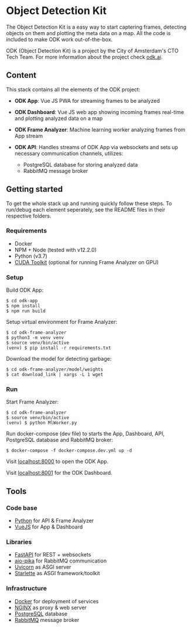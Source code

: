 # Object Detection Kit

The Object Detection Kit is a easy way to start captering frames, detecting objects on them and plotting the meta data on a map. All the code is included to make ODK work out-of-the-box.

ODK (Object Detection Kit) is a project by the City of Amsterdam's CTO Tech Team. For more information about the project check [odk.ai](http://www.odk.ai).

## Content

This stack contains all the elements of the ODK project: 

- **ODK App**: Vue JS PWA for streaming frames to be analyzed

- **ODK Dashboard**: Vue JS web app showing incoming frames real-time and plotting analyzed data on a map

- **ODK Frame Analyzer**: Machine learning worker analyzing frames from App stream

- **ODK API**: Handles streams of ODK App via websockets and sets up necessary communication channels, utilizes:
	- PostgreSQL database for storing analyzed data
	- RabbitMQ message broker

## Getting started

To get the whole stack up and running quickly follow these steps. To run/debug each element seperately, see the README files in their respective folders.

### Requirements

- Docker
- NPM + Node (tested with v12.2.0)
- Python (v3.7)
- [CUDA Toolkit](https://docs.nvidia.com/cuda/cuda-installation-guide-linux/) (optional for running Frame Analyzer on GPU)

### Setup

Build ODK App:
```
$ cd odk-app
$ npm install
$ npm run build
``` 

Setup virtual environment for Frame Analyzer:
```
$ cd odk-frame-analyzer
$ python3 -m venv venv
$ source venv/bin/active
(venv) $ pip install -r requirements.txt
```

Download the model for detecting garbage:
```
$ cd odk-frame-analyzer/model/weights
$ cat download_link | xargs -L 1 wget
```

### Run

Start Frame Analyzer:
```
$ cd odk-frame-analyzer
$ source venv/bin/active
(venv) $ python MlWorker.py
```

Run docker-compose (dev file) to starts the App, Dashboard, API, PostgreSQL database and RabbitMQ broker:
```
$ docker-compose -f docker-compose.dev.yml up -d
```

Visit [localhost:8000]() to open the ODK App.

Visit [localhost:8001]() for the ODK Dashboard.

## Tools


### Code base

- [Python](https://www.python.org/) for API & Frame Analyzer
- [VueJS](https://vuejs.org/) for App & Dashboard

### Libraries

- [FastAPI](https://fastapi.tiangolo.com/) for REST + websockets
- [aio-pika](https://aio-pika.readthedocs.io/en/latest/) for RabbitMQ communication
- [Uvicorn](https://www.uvicorn.org/) as ASGI server
- [Starlette](https://www.starlette.io/) as ASGI framework/toolkit

### Infrastructure

- [Docker](https://www.docker.com/) for deployment of services
- [NGINX](https://www.nginx.com/) as proxy & web server
- [PostgreSQL](https://www.postgresql.org) database
- [RabbitMQ](https://www.rabbitmq.com/) message broker